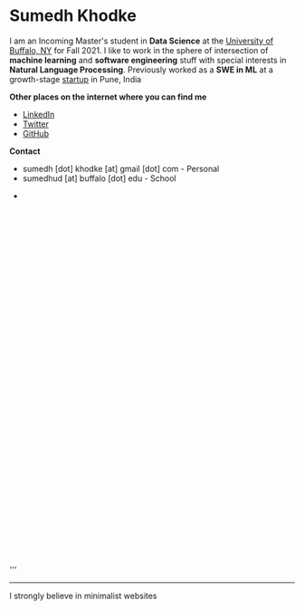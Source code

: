 # Sumedh Khodke 

I am an Incoming Master's student in **Data Science** at the [University of Buffalo, NY](https://www.buffalo.edu/) for Fall 2021.
I like to work in the sphere of intersection of **machine learning** and **software engineering** stuff with special interests in **Natural Language Processing**. 
Previously worked as a **SWE in ML** at a growth-stage [startup](https://www.rubiscape.io/) in Pune, India


**Other places on the internet where you can find me**
* [LinkedIn](https://www.linkedin.com/in/sumedhkhodke/)
* [Twitter](https://twitter.com/sumedh_khodke)
* [GitHub](https://github.com/sumedhkhodke) 


**Contact**
* sumedh [dot] khodke [at] gmail [dot] com - Personal
* sumedhud [at] buffalo [dot] edu - School
* ```html
<div class="calendly-inline-widget" data-url="https://calendly.com/sumedhkhodke" style="min-width:320px;height:630px;"></div><script type="text/javascript" src="https://assets.calendly.com/assets/external/widget.js" async></script>
<!-- Calendly inline widget end -->
'''


---------------------------------------------------------------------------

I strongly believe in minimalist websites

